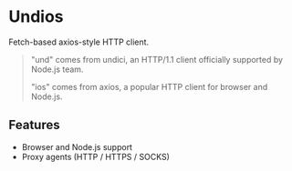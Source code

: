 # Undios

Fetch-based axios-style HTTP client.

> "und" comes from undici, an HTTP/1.1 client officially supported by Node.js team.
> 
> "ios" comes from axios, a popular HTTP client for browser and Node.js.

## Features

- Browser and Node.js support
- Proxy agents (HTTP / HTTPS / SOCKS)
